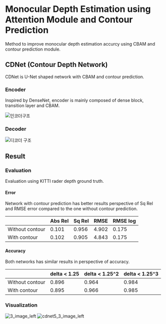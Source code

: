 # Monocular Depth Estimation using Attention Module and Contour Prediction

Method to improve monocular depth estimation accurcy using CBAM and contour prediction module.

## CDNet (Contour Depth Network)
CDNet is U-Net shaped network with CBAM and contour prediction.

### Encoder

  Inspired by DenseNet, encoder is mainly composed of dense block, transition layer and CBAM.

![인코더구조](https://user-images.githubusercontent.com/48514976/158320497-982e4da1-8763-4251-b583-ce049d7f1e01.JPG)


### Decoder
![디코더 구조](https://user-images.githubusercontent.com/48514976/158320504-8025332f-d3e5-4a16-9635-0afc7747881a.PNG)


## Result
### Evaluation
  
Evaluation using KITTI rader depth ground truth.
  
#### Error

  Network with contour prediction has better results perspective of Sq Rel and RMSE error compared to the one without contour prediction.

||Abs Rel|Sq Rel|RMSE|RMSE log|
|-|-|-|-|-|
|Without contour|0.101|0.956|4.902|0.175|
|With contour|0.102|0.905|4.843|0.175|

#### Accuracy

  Both networks has similar results in perspective of accuracy.
  
||delta < 1.25|delta < 1.25^2|delta < 1.25^3|
|-|-|-|-|
|Without contour|0.896|0.964|0.984|
|With contour|0.895|0.966|0.985|

### Visualization
  
![3_image_left](https://user-images.githubusercontent.com/48514976/158320685-e92b9d4f-adef-45b2-9509-ef67f84c67cf.png)
![cdnet5_3_image_left](https://user-images.githubusercontent.com/48514976/158320692-062532ea-4535-4484-879e-9909329353b0.JPG)

